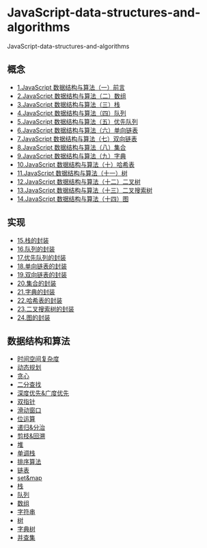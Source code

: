 # JavaScript-data-structures-and-algorithms

JavaScript-data-structures-and-algorithms

## 概念

- [1.JavaScript 数据结构与算法（一）前言](https://github.com/ChickenDreamFactory/JavaScript-data-structures-and-algorithms/issues/1)
- [2.JavaScript 数据结构与算法（二）数组](https://github.com/ChickenDreamFactory/JavaScript-data-structures-and-algorithms/issues/2)
- [3.JavaScript 数据结构与算法（三）栈](https://github.com/ChickenDreamFactory/JavaScript-data-structures-and-algorithms/issues/3)
- [4.JavaScript 数据结构与算法（四）队列](https://github.com/ChickenDreamFactory/JavaScript-data-structures-and-algorithms/issues/4)
- [5.JavaScript 数据结构与算法（五）优先队列](https://github.com/ChickenDreamFactory/JavaScript-data-structures-and-algorithms/issues/5)
- [6.JavaScript 数据结构与算法（六）单向链表](https://github.com/ChickenDreamFactory/JavaScript-data-structures-and-algorithms/issues/6)
- [7.JavaScript 数据结构与算法（七）双向链表](https://github.com/ChickenDreamFactory/JavaScript-data-structures-and-algorithms/issues/7)
- [8.JavaScript 数据结构与算法（八）集合](https://github.com/ChickenDreamFactory/JavaScript-data-structures-and-algorithms/issues/8)
- [9.JavaScript 数据结构与算法（九）字典](https://github.com/ChickenDreamFactory/JavaScript-data-structures-and-algorithms/issues/9)
- [10.JavaScript 数据结构与算法（十）哈希表](https://github.com/ChickenDreamFactory/JavaScript-data-structures-and-algorithms/issues/10)
- [11.JavaScript 数据结构与算法（十一）树](https://github.com/ChickenDreamFactory/JavaScript-data-structures-and-algorithms/issues/11)
- [12.JavaScript 数据结构与算法（十二）二叉树](https://github.com/ChickenDreamFactory/JavaScript-data-structures-and-algorithms/issues/12)
- [13.JavaScript 数据结构与算法（十三）二叉搜索树](https://github.com/ChickenDreamFactory/JavaScript-data-structures-and-algorithms/issues/13)
- [14.JavaScript 数据结构与算法（十四）图](https://github.com/ChickenDreamFactory/JavaScript-data-structures-and-algorithms/issues/14)

## 实现

- [15.栈的封装](https://github.com/ChickenDreamFactory/JavaScript-data-structures-and-algorithms/issues/15)
- [16.队列的封装](https://github.com/ChickenDreamFactory/JavaScript-data-structures-and-algorithms/issues/16)
- [17.优先队列的封装](https://github.com/ChickenDreamFactory/JavaScript-data-structures-and-algorithms/issues/17)
- [18.单向链表的封装](https://github.com/ChickenDreamFactory/JavaScript-data-structures-and-algorithms/issues/18)
- [19.双向链表的封装](https://github.com/ChickenDreamFactory/JavaScript-data-structures-and-algorithms/issues/19)
- [20.集合的封装](https://github.com/ChickenDreamFactory/JavaScript-data-structures-and-algorithms/issues/20)
- [21.字典的封装](https://github.com/ChickenDreamFactory/JavaScript-data-structures-and-algorithms/issues/21)
- [22.哈希表的封装](https://github.com/ChickenDreamFactory/JavaScript-data-structures-and-algorithms/issues/22)
- [23.二叉搜索树的封装](https://github.com/ChickenDreamFactory/JavaScript-data-structures-and-algorithms/issues/23)
- [24.图的封装](https://github.com/ChickenDreamFactory/JavaScript-data-structures-and-algorithms/issues/24)

## 数据结构和算法

- [时间空间复杂度]()
- [动态规划]()
- [贪心]()
- [二分查找]()
- [深度优先&广度优先]()
- [双指针]()
- [滑动窗口]()
- [位运算]()
- [递归&分治]()
- [剪枝&回溯]()
- [堆]()
- [单调栈]()
- [排序算法]()
- [链表]()
- [set&map]()
- [栈]()
- [队列]()
- [数组]()
- [字符串]()
- [树]()
- [字典树]()
- [并查集]()


